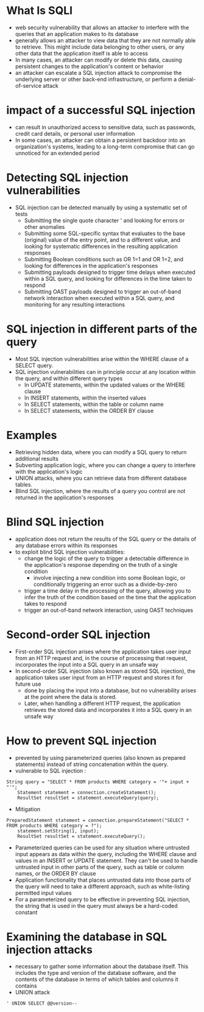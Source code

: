 # What Is SQLI
- web security vulnerability that allows an attacker to interfere with the queries that an application makes to its database
- generally allows an attacker to view data that they are not normally able to retrieve. This might include data belonging to other users, or any other data that the application itself is able to access
- In many cases, an attacker can modify or delete this data, causing persistent changes to the application's content or behavior
- an attacker can escalate a SQL injection attack to compromise the underlying server or other back-end infrastructure, or perform a denial-of-service attack
# impact of a successful SQL injection
- can result in unauthorized access to sensitive data, such as passwords, credit card details, or personal user information
- In some cases, an attacker can obtain a persistent backdoor into an organization's systems, leading to a long-term compromise that can go unnoticed for an extended period
# Detecting SQL injection vulnerabilities
- SQL injection can be detected manually by using a systematic set of tests
  - Submitting the single quote character ' and looking for errors or other anomalies
  - Submitting some SQL-specific syntax that evaluates to the base (original) value of the entry point, and to a different value, and looking for systematic differences in the resulting application responses
  - Submitting Boolean conditions such as OR 1=1 and OR 1=2, and looking for differences in the application's responses
  - Submitting payloads designed to trigger time delays when executed within a SQL query, and looking for differences in the time taken to respond
  - Submitting OAST payloads designed to trigger an out-of-band network interaction when executed within a SQL query, and monitoring for any resulting interactions
# SQL injection in different parts of the query
- Most SQL injection vulnerabilities arise within the WHERE clause of a SELECT query.
- SQL injection vulnerabilities can in principle occur at any location within the query, and within different query types
  - In UPDATE statements, within the updated values or the WHERE clause
  - In INSERT statements, within the inserted values
  - In SELECT statements, within the table or column name
  - In SELECT statements, within the ORDER BY clause
# Examples
- Retrieving hidden data, where you can modify a SQL query to return additional results
- Subverting application logic, where you can change a query to interfere with the application's logic
- UNION attacks, where you can retrieve data from different database tables.
- Blind SQL injection, where the results of a query you control are not returned in the application's responses
# Blind SQL injection
- application does not return the results of the SQL query or the details of any database errors within its responses
- to exploit blind SQL injection vulnerabilities:
  - change the logic of the query to trigger a detectable difference in the application's response depending on the truth of a single condition
    - involve injecting a new condition into some Boolean logic, or conditionally triggering an error such as a divide-by-zero
  - trigger a time delay in the processing of the query, allowing you to infer the truth of the condition based on the time that the application takes to respond
  - trigger an out-of-band network interaction, using OAST techniques
# Second-order SQL injection
- First-order SQL injection arises where the application takes user input from an HTTP request and, in the course of processing that request, incorporates the input into a SQL query in an unsafe way
- In second-order SQL injection (also known as stored SQL injection), the application takes user input from an HTTP request and stores it for future use
  - done by placing the input into a database, but no vulnerability arises at the point where the data is stored.
  - Later, when handling a different HTTP request, the application retrieves the stored data and incorporates it into a SQL query in an unsafe way
# How to prevent SQL injection
-  prevented by using parameterized queries (also known as prepared statements) instead of string concatenation within the query.
-  vulnerable to SQL injection :
```
String query = "SELECT * FROM products WHERE category = '"+ input + "'";
    Statement statement = connection.createStatement();
    ResultSet resultSet = statement.executeQuery(query);
```
- Mitigation
```
PreparedStatement statement = connection.prepareStatement("SELECT * FROM products WHERE category = ?");
    statement.setString(1, input);
    ResultSet resultSet = statement.executeQuery();
```
- Parameterized queries can be used for any situation where untrusted input appears as data within the query, including the WHERE clause and values in an INSERT or UPDATE statement. They can't be used to handle untrusted input in other parts of the query, such as table or column names, or the ORDER BY clause
- Application functionality that places untrusted data into those parts of the query will need to take a different approach, such as white-listing permitted input values
- For a parameterized query to be effective in preventing SQL injection, the string that is used in the query must always be a hard-coded constant
# Examining the database in SQL injection attacks
- necessary to gather some information about the database itself. This includes the type and version of the database software, and the contents of the database in terms of which tables and columns it contains
- UNION attack
```
' UNION SELECT @@version--
```
